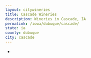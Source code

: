 ```yaml
---
layout: citywineries
title: Cascade Wineries
description: Wineries in Cascade, IA
permalink: /iowa/dubuque/cascade/
state: ia
county: dubuque
city: cascade
---
```

-
